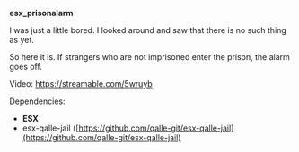 **esx_prisonalarm**


I was just a little bored. I looked around and saw that there is no such thing as yet.

So here it is. If strangers who are not imprisoned enter the prison, the alarm goes off.

Video: 
https://streamable.com/5wruyb

Dependencies:
- **ESX**
- esx-qalle-jail ([https://github.com/qalle-git/esx-qalle-jail](https://github.com/qalle-git/esx-qalle-jail)
